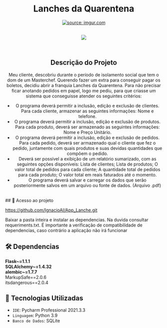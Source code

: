 <h1 align="center"> Lanches da Quarentena </h1>
<div align="center">
<a href="https://imgur.com/8npsaGf"><img src="https://i.imgur.com/8npsaGf.jpg" title="source: imgur.com" /></a>
</div>
<br>
<p align="center">
<img src="http://img.shields.io/static/v1?label=STATUS&message=EM%20DESENVOLVIMENTO&color=GREEN&style=for-the-badge"/>
</p>
<br>
<h2 align="center"> Descrição do Projeto </h2>
<div align="center">
<p>Meu cliente, descobriu durante o período de isolamento social que tem o dom de um Masterchef. Querendo fazer um extra para conseguir pagar os boletos, decidiu abrir a franquia Lanches da Quarentena. Para não precisar ficar anotando pedidos em papel, logo me pediu, para que criasse um sistema que conseguisse atender os seguintes critérios:</p>
  <ul>
    <li>O programa deverá permitir a inclusão, edição e exclusão de clientes. Para cada cliente, armazenar as seguintes informações: Nome e telefone.</li>
    <li>O programa deverá permitir a inclusão, edição e exclusão de produtos. Para cada produto, deverá ser armazenado as seguintes informações: Nome e Preço Unitário.</li>
    <li>O programa deverá permitir a inclusão, edição e exclusão de pedidos. Para cada pedido, deverá ser armazenado qual o cliente que fez o pedido, juntamente com quais produtos e suas devidas quantidades que compõem o pedido.</li>    
    <li>Deverá ser possível a exibição de um relatório sumarizado, com as seguintes opções disponíveis: Lista de clientes; Lista de produtos; O valor total de pedidos para cada cliente; A quantidade total de pedidos para cada produto; O valor total em reais faturados até o momento.
</li>
    <li>O programa deverá salvar e carregar os dados que serão posteriormente salvos em um arquivo ou fonte de dados. (Arquivo .pdf)</li>
  </ul>
</div>
<br>
## 📁 Acesso ao projeto

https://github.com/IgnacioAI/App_Lanche.git<br>
<p>Baixar a pasta inteira e instalar as dependencias. Na duvida consultar requeriments.txt. É importante a verificação de compatibilidade de dependencias, caso contrário a aplicação não irá funcionar</p>

## 🛠️ Dependencias

**Flask~=1.1.1<br>
SQLAlchemy~=1.4.32<br>
alembic~=1.7.7**<br>
MarkupSafe==2.0.6<br>
itsdangerous==2.0.4<br>

## :hammer: Tecnologias Utilizadas

- `IDE`: Pycharm Professional 2021.3.3
- `Linguagem`: Python 3.9
- `Banco de Dados`: SQLite


